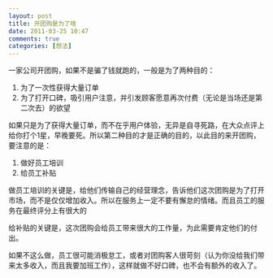 ```yaml
---
layout: post
title: 开团购是为了啥
date: 2011-03-25 10:47
comments: true
categories: [想法]
---
```


一家公司开团购，如果不是骗了钱就跑的，一般是为了两种目的：
<ol>
	<li>为了一次性获得大量订单</li>
	<li>为了打开口碑，吸引用户注意，并引发顾客愿意再次付费（无论是当场还是第二次去）的欲望</li></ol>
如果只是为了获得大量订单，而不在乎用户体验，无异是自寻死路，在大众点评上给你打个1星，早晚要死。所以第二种目的才是正确的目的，以此目的来开团购，要注意的是：
<ol>
	<li>做好员工培训</li>
	<li>给员工补贴</li></ol>
做员工培训的关键是，给他们传输自己的经营理念，告诉他们这次团购是为了打开市场，而不是仅仅增加收入。所以在服务上一定不要有懈怠的情绪。而且员工的服务在最终评分上有很大的

给补贴的关键是，这次团购会给员工带来很大的工作量，为此需要肯定他们的付出。

如果不这么做，员工很可能消极怠工，或者对团购客人很苛刻（认为你没给我们带来太多收入，而且我要加班工作），这样就做不好口碑，也不会有额外的收入了。

